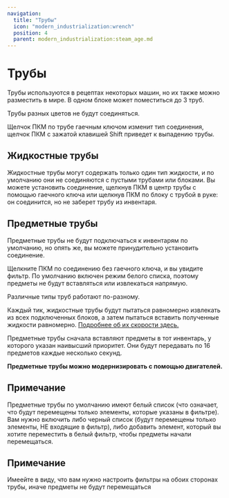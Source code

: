 ```yaml
---
navigation:
  title: "Трубы"
  icon: "modern_industrialization:wrench"
  position: 4
  parent: modern_industrialization:steam_age.md
---
```


# Трубы

Трубы используются в рецептах некоторых машин, но их также можно разместить в мире. В одном блоке может поместиться до 3 труб.

Трубы разных цветов не будут соединяться.

Щелчок ПКМ по трубе гаечным ключом изменит тип соединения, щелчок ПКМ с зажатой клавишей Shift приведет к выпадению трубы.

## Жидкостные трубы

<ItemImage id="modern_industrialization:fluid_pipe" />

Жидкостные трубы могут содержать только один тип жидкости, и по умолчанию они не соединяются с пустыми трубами или блоками. Вы можете установить соединение, щелкнув ПКМ в центр трубы с помощью гаечного ключа или щелкнув ПКМ по блоку с трубой в руке: он соединится, но не заберет трубу из инвентаря.

## Предметные трубы

<ItemImage id="modern_industrialization:item_pipe" />

Предметные трубы не будут подключаться к инвентарям по умолчанию, но опять же, вы можете принудительно установить соединение.

Щелкните ПКМ по соединению без гаечного ключа, и вы увидите фильтр. По умолчанию включен режим белого списка, поэтому предметы не будут вставляться или извлекаться напрямую.

Различные типы труб работают по-разному.

Каждый тик, жидкостные трубы будут пытаться равномерно извлекать из всех подключенных блоков, а затем пытаться вставить полученные жидкости равномерно. [Подробнее об их скорости здесь.](../midgame/fluid_transfer.md)

Предметные трубы сначала вставляют предметы в тот инвентарь, у которого указан наивысший приоритет. Они будут передавать по 16 предметов каждые несколько секунд.

**Предметные трубы можно модернизировать с помощью двигателей.**

## Примечание

Предметные трубы по умолчанию имеют белый список (что означает, что будут перемещены только элементы, которые указаны в фильтре). Вам нужно включить либо черный список (будут перемещены только элементы, НЕ входящие в фильтр), либо добавить элемент, который вы хотите переместить в белый фильтр, чтобы предметы начали перемещаться.

## Примечание

Имеейте в виду, что вам нужно настроить фильтры на обоих сторонах трубы, иначе предметы не будут перемещаться


